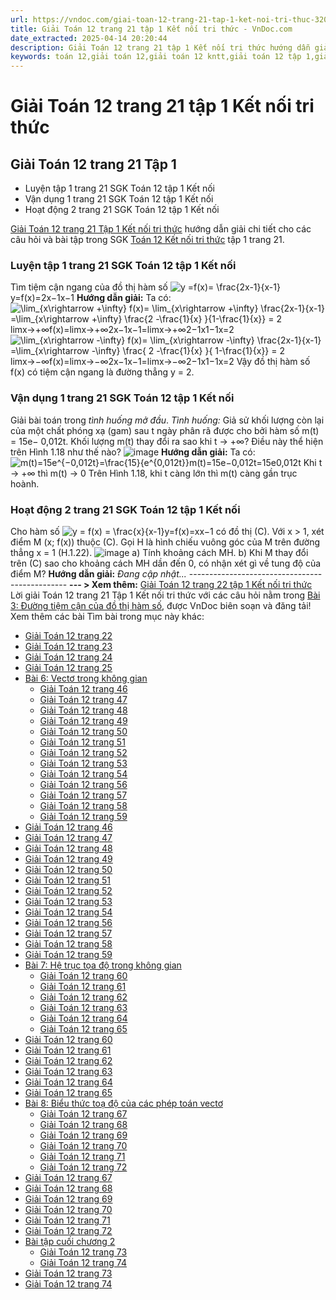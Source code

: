 ```yaml
---
url: https://vndoc.com/giai-toan-12-trang-21-tap-1-ket-noi-tri-thuc-320316
title: Giải Toán 12 trang 21 tập 1 Kết nối tri thức - VnDoc.com
date_extracted: 2025-04-14 20:20:44
description: Giải Toán 12 trang 21 tập 1 Kết nối tri thức hướng dẫn giải chi tiết các câu hỏi và bài tập trong SGK Toán 12 Kết nối tri thức tập 1.
keywords: toán 12,giải toán 12,giải toán 12 kntt,giải toán 12 tập 1,giải toán 12 kết nối tri thức,toán 12 kết nối tri thức tập 1,Toán 12 Kết nối tri thức Bài 3,giải Toán 12 Kết nối tri thức Bài 3,Toán 12 Kết nối tri thức bài 3 Đường tiệm cận của đồ thị hàm số,Đường tiệm cận của đồ thị hàm số,giải toán 12 trang 20,giải toán 12 trang 21,giải toán 12 trang 22,giải toán 12 trang 25
---
```


# Giải Toán 12 trang 21 tập 1 Kết nối tri thức
## **Giải Toán 12 trang 21 Tập 1**
  * Luyện tập 1 trang 21 SGK Toán 12 tập 1 Kết nối
  * Vận dụng 1 trang 21 SGK Toán 12 tập 1 Kết nối
  * Hoạt động 2 trang 21 SGK Toán 12 tập 1 Kết nối

[Giải Toán 12 trang 21 Tập 1 Kết nối tri thức](<https://vndoc.com/giai-toan-12-trang-21-tap-1-ket-noi-tri-thuc-320316>) hướng dẫn giải chi tiết cho các câu hỏi và bài tập trong SGK [Toán 12 Kết nối tri thức](<https://vndoc.com/toan-12-ket-noi-tri-thuc>) tập 1 trang 21.
### Luyện tập 1 trang 21 SGK Toán 12 tập 1 Kết nối
Tìm tiệm cận ngang của đồ thị hàm số ![y =f\(x\)= \\frac{2x-1}{x-1}](https://i.vdoc.vn/data/image/blank.png)y=f\(x\)=2x−1x−1
**Hướng dẫn giải:**
Ta có:
![\\lim_{x\\rightarrow +\\infty} f\(x\)= \\lim_{x\\rightarrow +\\infty}  \\frac{2x-1}{x-1} =\\lim_{x\\rightarrow +\\infty} \\frac{2 -\\frac{1}{x} }{1-\\frac{1}{x}} = 2](https://i.vdoc.vn/data/image/blank.png)limx→+∞f\(x\)=limx→+∞2x−1x−1=limx→+∞2−1x1−1x=2
![\\lim_{x\\rightarrow -\\infty} f\(x\)= \\lim_{x\\rightarrow -\\infty}  \\frac{2x-1}{x-1} =\\lim_{x\\rightarrow -\\infty} \\frac{ 2 -\\frac{1}{x} }{ 1-\\frac{1}{x}} = 2](https://i.vdoc.vn/data/image/blank.png)limx→−∞f\(x\)=limx→−∞2x−1x−1=limx→−∞2−1x1−1x=2
Vậy đồ thị hàm số f\(x\) có tiệm cận ngang là đường thẳng y = 2.
### Vận dụng 1 trang 21 SGK Toán 12 tập 1 Kết nối
Giải bài toán trong _tình huống mở đầu_.
_Tình huống:_ Giả sử khối lượng còn lại của một chất phóng xạ \(gam\) sau t ngày phân rã được cho bởi hàm số m\(t\) = 15e− 0,012t. Khối lượng m\(t\) thay đổi ra sao khi t → +∞? Điều này thể hiện trên Hình 1.18 như thế nào?
![image](https://t.vdoc.vn/data/image/2024/05/16/638514480823884330.png)
**Hướng dẫn giải:**
Ta có: ![m\(t\)=15e^{−0,012t}=\\frac{15}{e^{0,012t}}](https://i.vdoc.vn/data/image/blank.png)m\(t\)=15e−0,012t=15e0,012t
Khi t → +∞ thì m\(t\) → 0
Trên Hình 1.18, khi t càng lớn thì m\(t\) càng gần trục hoành.
### Hoạt động 2 trang 21 SGK Toán 12 tập 1 Kết nối
Cho hàm số ![y = f\(x\) = \\frac{x}{x-1}](https://i.vdoc.vn/data/image/blank.png)y=f\(x\)=xx−1 có đồ thị \(C\). Với x > 1, xét điểm M \(x; f\(x\)\) thuộc \(C\). Gọi H là hình chiếu vuông góc của M trên đường thẳng x = 1 \(H.1.22\).
![image](https://t.vdoc.vn/data/image/2024/05/16/638514481276737577.png)
a\) Tính khoảng cách MH.
b\) Khi M thay đổi trên \(C\) sao cho khoảng cách MH dần đến 0, có nhận xét gì về tung độ của điểm M?
**Hướng dẫn giải:**
_Đang cập nhật..._
\-----------------------------------------------
**\--- > Xem thêm:** [Giải Toán 12 trang 22 tập 1 Kết nối tri thức](<https://vndoc.com/giai-toan-12-trang-22-tap-1-ket-noi-tri-thuc-320317>)
Lời giải Toán 12 trang 21 Tập 1 Kết nối tri thức với các câu hỏi nằm trong [Bài 3: Đường tiệm cận của đồ thị hàm số](<https://vndoc.com/toan-12-ket-noi-tri-thuc-bai-3-duong-tiem-can-cua-do-thi-ham-so-319606>), được VnDoc biên soạn và đăng tải\!
Xem thêm các bài Tìm bài trong mục này khác:
  * [Giải Toán 12 trang 22](</giai-toan-12-trang-22-tap-1-ket-noi-tri-thuc-320317>)
  * [Giải Toán 12 trang 23](</giai-toan-12-trang-23-tap-1-ket-noi-tri-thuc-320319>)
  * [Giải Toán 12 trang 24 ](</giai-toan-12-trang-24-tap-1-ket-noi-tri-thuc-320321>)
  * [Giải Toán 12 trang 25 ](</giai-toan-12-trang-25-tap-1-ket-noi-tri-thuc-320322>)
  * [Bài 6: Vectơ trong không gian](</toan-12-ket-noi-tri-thuc-bai-6-vecto-trong-khong-gian-320303>)
    * [Giải Toán 12 trang 46](</giai-toan-12-trang-46-tap-1-ket-noi-tri-thuc-324464>)
    * [Giải Toán 12 trang 47](</giai-toan-12-trang-47-tap-1-ket-noi-tri-thuc-324466>)
    * [Giải Toán 12 trang 48](</giai-toan-12-trang-48-tap-1-ket-noi-tri-thuc-324471>)
    * [Giải Toán 12 trang 49](</giai-toan-12-trang-49-tap-1-ket-noi-tri-thuc-324543>)
    * [Giải Toán 12 trang 50](</giai-toan-12-trang-50-tap-1-ket-noi-tri-thuc-324549>)
    * [Giải Toán 12 trang 51](</giai-toan-12-trang-51-tap-1-ket-noi-tri-thuc-324550>)
    * [Giải Toán 12 trang 52](</giai-toan-12-trang-52-tap-1-ket-noi-tri-thuc-324583>)
    * [Giải Toán 12 trang 53](</giai-toan-12-trang-53-tap-1-ket-noi-tri-thuc-324587>)
    * [Giải Toán 12 trang 54](</giai-toan-12-trang-54-tap-1-ket-noi-tri-thuc-324601>)
    * [Giải Toán 12 trang 56](</giai-toan-12-trang-56-tap-1-ket-noi-tri-thuc-324609>)
    * [Giải Toán 12 trang 57](</giai-toan-12-trang-57-tap-1-ket-noi-tri-thuc-324624>)
    * [Giải Toán 12 trang 58](</giai-toan-12-trang-58-tap-1-ket-noi-tri-thuc-324628>)
    * [Giải Toán 12 trang 59](</giai-toan-12-trang-59-tap-1-ket-noi-tri-thuc-324718>)
  * [Giải Toán 12 trang 46](</giai-toan-12-trang-46-tap-1-ket-noi-tri-thuc-324464>)
  * [Giải Toán 12 trang 47](</giai-toan-12-trang-47-tap-1-ket-noi-tri-thuc-324466>)
  * [Giải Toán 12 trang 48](</giai-toan-12-trang-48-tap-1-ket-noi-tri-thuc-324471>)
  * [Giải Toán 12 trang 49](</giai-toan-12-trang-49-tap-1-ket-noi-tri-thuc-324543>)
  * [Giải Toán 12 trang 50](</giai-toan-12-trang-50-tap-1-ket-noi-tri-thuc-324549>)
  * [Giải Toán 12 trang 51](</giai-toan-12-trang-51-tap-1-ket-noi-tri-thuc-324550>)
  * [Giải Toán 12 trang 52](</giai-toan-12-trang-52-tap-1-ket-noi-tri-thuc-324583>)
  * [Giải Toán 12 trang 53](</giai-toan-12-trang-53-tap-1-ket-noi-tri-thuc-324587>)
  * [Giải Toán 12 trang 54](</giai-toan-12-trang-54-tap-1-ket-noi-tri-thuc-324601>)
  * [Giải Toán 12 trang 56](</giai-toan-12-trang-56-tap-1-ket-noi-tri-thuc-324609>)
  * [Giải Toán 12 trang 57](</giai-toan-12-trang-57-tap-1-ket-noi-tri-thuc-324624>)
  * [Giải Toán 12 trang 58](</giai-toan-12-trang-58-tap-1-ket-noi-tri-thuc-324628>)
  * [Giải Toán 12 trang 59](</giai-toan-12-trang-59-tap-1-ket-noi-tri-thuc-324718>)
  * [Bài 7: Hệ trục tọa độ trong không gian](</toan-12-ket-noi-tri-thuc-bai-7-he-truc-toa-do-trong-khong-gian-320370>)
    * [Giải Toán 12 trang 60](</giai-toan-12-trang-60-tap-1-ket-noi-tri-thuc-324719>)
    * [Giải Toán 12 trang 61](</giai-toan-12-trang-61-tap-1-ket-noi-tri-thuc-324722>)
    * [Giải Toán 12 trang 62](</giai-toan-12-trang-62-tap-1-ket-noi-tri-thuc-324723>)
    * [Giải Toán 12 trang 63](</giai-toan-12-trang-63-tap-1-ket-noi-tri-thuc-325550>)
    * [Giải Toán 12 trang 64](</giai-toan-12-trang-64-tap-1-ket-noi-tri-thuc-325551>)
    * [Giải Toán 12 trang 65](</giai-toan-12-trang-65-tap-1-ket-noi-tri-thuc-325553>)
  * [Giải Toán 12 trang 60](</giai-toan-12-trang-60-tap-1-ket-noi-tri-thuc-324719>)
  * [Giải Toán 12 trang 61](</giai-toan-12-trang-61-tap-1-ket-noi-tri-thuc-324722>)
  * [Giải Toán 12 trang 62](</giai-toan-12-trang-62-tap-1-ket-noi-tri-thuc-324723>)
  * [Giải Toán 12 trang 63](</giai-toan-12-trang-63-tap-1-ket-noi-tri-thuc-325550>)
  * [Giải Toán 12 trang 64](</giai-toan-12-trang-64-tap-1-ket-noi-tri-thuc-325551>)
  * [Giải Toán 12 trang 65](</giai-toan-12-trang-65-tap-1-ket-noi-tri-thuc-325553>)
  * [Bài 8: Biểu thức toạ độ của các phép toán vectơ](</toan-12-ket-noi-tri-thuc-bai-8-bieu-thuc-toa-do-cua-cac-phep-toan-vecto-320373>)
    * [Giải Toán 12 trang 67](</giai-toan-12-trang-67-tap-1-ket-noi-tri-thuc-325561>)
    * [Giải Toán 12 trang 68](</giai-toan-12-trang-68-tap-1-ket-noi-tri-thuc-325574>)
    * [Giải Toán 12 trang 69](</giai-toan-12-trang-69-tap-1-ket-noi-tri-thuc-325576>)
    * [Giải Toán 12 trang 70](</giai-toan-12-trang-70-tap-1-ket-noi-tri-thuc-325579>)
    * [Giải Toán 12 trang 71](</giai-toan-12-trang-71-tap-1-ket-noi-tri-thuc-325584>)
    * [Giải Toán 12 trang 72](</giai-toan-12-trang-72-tap-1-ket-noi-tri-thuc-325587>)
  * [Giải Toán 12 trang 67](</giai-toan-12-trang-67-tap-1-ket-noi-tri-thuc-325561>)
  * [Giải Toán 12 trang 68](</giai-toan-12-trang-68-tap-1-ket-noi-tri-thuc-325574>)
  * [Giải Toán 12 trang 69](</giai-toan-12-trang-69-tap-1-ket-noi-tri-thuc-325576>)
  * [Giải Toán 12 trang 70](</giai-toan-12-trang-70-tap-1-ket-noi-tri-thuc-325579>)
  * [Giải Toán 12 trang 71](</giai-toan-12-trang-71-tap-1-ket-noi-tri-thuc-325584>)
  * [Giải Toán 12 trang 72](</giai-toan-12-trang-72-tap-1-ket-noi-tri-thuc-325587>)
  * [Bài tập cuối chương 2](</toan-12-ket-noi-tri-thuc-bai-tap-cuoi-chuong-2-320383>)
    * [Giải Toán 12 trang 73](</giai-toan-12-trang-73-tap-1-ket-noi-tri-thuc-325613>)
    * [Giải Toán 12 trang 74](</giai-toan-12-trang-74-tap-1-ket-noi-tri-thuc-325626>)
  * [Giải Toán 12 trang 73](</giai-toan-12-trang-73-tap-1-ket-noi-tri-thuc-325613>)
  * [Giải Toán 12 trang 74](</giai-toan-12-trang-74-tap-1-ket-noi-tri-thuc-325626>)

